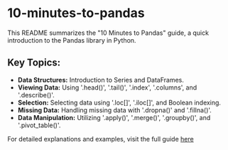 # 10-minutes-to-pandas

This README summarizes the "10 Minutes to Pandas" guide, a quick introduction to the Pandas library in Python.

## Key Topics:

- **Data Structures:** Introduction to Series and DataFrames.
- **Viewing Data:** Using '.head()', '.tail()', '.index', '.columns', and '.describe()'.
- **Selection:** Selecting data using '.loc[]', '.iloc[]', and Boolean indexing.
- **Missing Data:** Handling missing data with '.dropna()' and '.fillna()'.
- **Data Manipulation:** Utilizing '.apply()', '.merge()', '.groupby()', and '.pivot_table()'.

For detailed explanations and examples, visit the full guide [here](https://pandas.pydata.org/docs/user_guide/10min.html#min)
